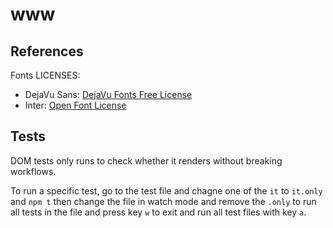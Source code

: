 # www

## References

Fonts LICENSES:

- DejaVu Sans: [DejaVu Fonts Free License](https://dejavu-fonts.github.io/License.html)
- Inter: [Open Font License](https://fonts.google.com/specimen/Inter#license)

## Tests

DOM tests only runs to check whether it renders without breaking workflows.

To run a specific test, go to the test file and chagne one of the `it` to `it.only` and `npm t` then change the file in watch mode and remove the `.only` to run all tests in the file and press key `w` to exit and run all test files with key `a`.
